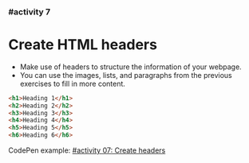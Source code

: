### #activity 7

# Create HTML headers

* Make use of headers to structure the information of your webpage.
* You can use the images, lists, and paragraphs from the previous exercises to fill in more content.

```html
<h1>Heading 1</h1>
<h2>Heading 2</h2>
<h3>Heading 3</h3>
<h4>Heading 4</h4>
<h5>Heading 5</h5>
<h6>Heading 6</h6>
```

CodePen example: [#activity 07:  Create headers](https://codepen.io/eystein/pen/WNNvKNp)
